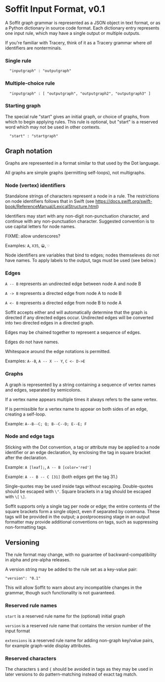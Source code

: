 # Soffit Input Format, v0.1

A Soffit graph grammar is represented as a JSON object in text format, or
as a Python dictionary in source code format.  Each dictionary entry represents
one input rule, which may have a single output or multiple outputs.

If you're familiar with Tracery, think of it as a Tracery grammar where *all*
identifiers are nonterminals.

### Single rule

```
  "inputgraph" : "outputgraph"
```

### Multiple-choice rule

```
  "inputgraph" : [ "outputgraph", "outputgraph2", "outputgraph3" ]
```

### Starting graph

The special rule "start" gives an initial graph, or choice of graphs, from
which to begin applying rules.  This rule is optional, but "start" is a
reserved word which may not be used in other contexts.

```
  "start" : "startgraph"
```

## Graph notation

Graphs are represented in a format similar to that used by the Dot language.

All graphs are simple graphs (permitting self-loops), not multigraphs.

### Node (vertex) identifiers

Standalone strings of characters represent a node in a rule.  The restrictions
on node identifiers follows that in Swift (see
https://docs.swift.org/swift-book/ReferenceManual/LexicalStructure.html)

Identifiers may start with any non-digit non-punctuation character, and
continue with any non-punctuation character.  Suggested convention is to
use capital letters for node names.

FIXME: allow underscores?

Examples: `A`, `X35`, `😀`, `♡`

Node identifiers are variables that bind to edges; nodes themseleves do not
have names.  To apply labels to the output, tags must be used (see below.)

### Edges

`A -- B` represents an undirected edge between node A and node B

`A -> B` represents a directed edge from node A to node B

`A <- B` represents a directed edge from node B to node A

Soffit accepts either and will automatically determine that the graph is
directed if any directed edges occur.  Undirected edges will be converted into
two directed edges in a directed graph.

Edges may be chained together to represent a sequence of edges.

Edges do not have names.

Whitespace around the edge notations is permitted.

Examples: `A--B`, `A -- X -- Y`, `C <- D->E`

### Graphs

A graph is represented by a string containing a sequence of vertex names
and edges, separated by semicolons.

If a vertex name appears multiple times it always refers to the same vertex.

If is permissible for a vertex name to appear on both sides of an edge,
creating a self-loop.

Example: `A--B--C; Q; B--C--D; E--E; F`

### Node and edge tags

Sticking with the Dot convention, a tag or attribute may be applied to a
node identifier or an edge declaration, by enclosing the tag in square
bracket after the declaration.

Example: `A [leaf];`, `A -- B [color='red']`

Example: `A -- B -- C [31]` (both edges get the tag 31.)

Single-quotes may be used inside tags without escaping.  Double-quotes should
be escaped with `\"`. Square brackets in a tag should be escaped with `\[` `\]`.

Soffit supports only a single tag per node or edge; the entire contents of
the square brackets form a single object, even if separated by commana. These
tags will be provided in the output; a postprocessing stage in an output
formatter may provide additional conventions on tags, such as suppressing
non-formatting tags.

## Versioning

The rule format may change, with no guarantee of backward-compatibility in
alpha and pre-alpha releases.

A version string may be added to the rule set as a key-value pair:

`"version": "0.1"`

This will allow Soffit to warn about any incompatible changes in the grammar,
though such functionality is not guaranteed.

### Reserved rule names

`start` is a reserved rule name for the (optional) initial graph

`version` is a reserved rule name that contains the version number of the
input format

`extensions` is a reserved rule name for adding non-graph key/value pairs, for
example graph-wide display attributes.

### Reserved characters

The characters `$` and `{` should be avoided in tags as they may be used
in later versions to do pattern-matching instead of exact tag match.